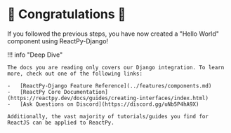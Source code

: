 # :confetti_ball: Congratulations :confetti_ball:

<p class="intro" markdown>

If you followed the previous steps, you have now created a "Hello World" component using ReactPy-Django!

</p>

!!! info "Deep Dive"

    The docs you are reading only covers our Django integration. To learn more, check out one of the following links:

    -   [ReactPy-Django Feature Reference](../features/components.md)
    -   [ReactPy Core Documentation](https://reactpy.dev/docs/guides/creating-interfaces/index.html)
    -   [Ask Questions on Discord](https://discord.gg/uNb5P4hA9X)

    Additionally, the vast majority of tutorials/guides you find for ReactJS can be applied to ReactPy.
